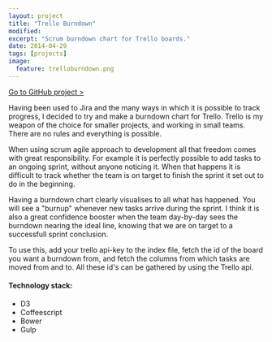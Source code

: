 ```yaml
---
layout: project
title: "Trello Burndown"
modified:
excerpt: "Scrum burndown chart for Trello boards."
date: 2014-04-29
tags: [projects]
image:
  feature: trelloburndown.png
---
```


<div markdown="0"><a href="https://github.com/jiekebo/Trello-Burndown" class="btn">Go to GitHub project ></a></div>

Having been used to Jira and the many ways in which it is possible to track progress, I decided to try and make a burndown chart for Trello. Trello is my weapon of the choice for smaller projects, and working in small teams. There are no rules and everything is possible. 

When using scrum agile approach to development all that freedom comes with great responsibility. For example it is perfectly possible to add tasks to an ongoing sprint, without anyone noticing it. When that happens it is difficult to track whether the team is on target to finish the sprint it set out to do in the beginning. 

Having a burndown chart clearly visualises to all what has happened. You will see a "burnup" whenever new tasks arrive during the sprint. I think it is also a great confidence booster when the team day-by-day sees the burndown nearing the ideal line, knowing that we are on target to a successfull sprint conclusion.

To use this, add your trello api-key to the index file, fetch the id of the board you want a burndown from, and fetch the columns from which tasks are moved from and to. All these id's can be gathered by using the Trello api.

#### Technology stack:

* D3
* Coffeescript
* Bower
* Gulp